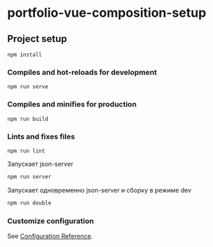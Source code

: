# portfolio-vue-composition-setup

## Project setup

```
npm install
```

### Compiles and hot-reloads for development

```
npm run serve
```

### Compiles and minifies for production

```
npm run build
```

### Lints and fixes files

```
npm run lint
```

Запускает json-server

```bash
npm run server
```

Запускает одновременно json-server и сборку в режиме dev

```bash
npm run double
```

### Customize configuration

See [Configuration Reference](https://cli.vuejs.org/config/).
